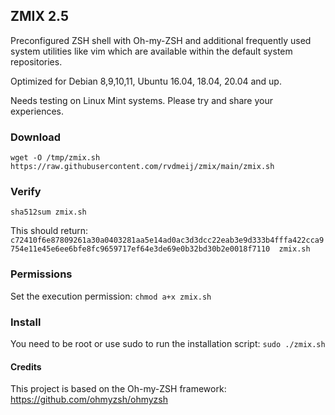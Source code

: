 ## ZMIX 2.5
Preconfigured ZSH shell with Oh-my-ZSH and additional frequently used system utilities like vim which are available 
within the default system repositories.

Optimized for Debian 8,9,10,11, Ubuntu 16.04, 18.04, 20.04 and up. 

Needs testing on Linux Mint systems. Please try and share your experiences.

### Download
```wget -O /tmp/zmix.sh https://raw.githubusercontent.com/rvdmeij/zmix/main/zmix.sh```

### Verify
```sha512sum zmix.sh```

This should return:
```c72410f6e87809261a30a0403281aa5e14ad0ac3d3dcc22eab3e9d333b4fffa422cca9754e11e45e6ee6bfe8fc9659717ef64e3de69e0b32bd30b2e0018f7110  zmix.sh```

### Permissions
Set the execution permission:
``chmod a+x zmix.sh``

### Install
You need to be root or use sudo to run the installation script:
``sudo ./zmix.sh``

#### Credits 
This project is based on the Oh-my-ZSH framework: https://github.com/ohmyzsh/ohmyzsh
